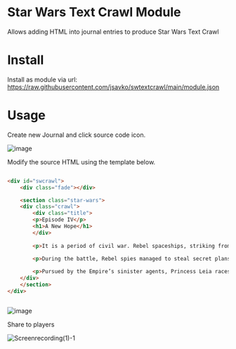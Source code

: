 # Star Wars Text Crawl Module
Allows adding HTML into journal entries to produce Star Wars Text Crawl

# Install
Install as module via url: https://raw.githubusercontent.com/jsavko/swtextcrawl/main/module.json

# Usage
Create new Journal and click source code icon. 

![image](https://user-images.githubusercontent.com/192591/114789229-a14ef300-9d37-11eb-9362-1c878c5394fa.png)

Modify the source HTML using the template below.

```html

<div id="swcrawl">
    <div class="fade"></div>

    <section class="star-wars">
    <div class="crawl">
        <div class="title">
        <p>Episode IV</p>
        <h1>A New Hope</h1>
        </div>
        
        <p>It is a period of civil war. Rebel spaceships, striking from a hidden base, have won their first victory against the evil Galactic Empire.</p>
        
        <p>During the battle, Rebel spies managed to steal secret plans to the Empire’s ultimate weapon, the DEATH STAR, an armored space station with enough power to destroy an entire planet.</p>

        <p>Pursued by the Empire’s sinister agents, Princess Leia races home aboard her starship, custodian of the stolen plans that can save her people and restore freedom to the galaxy….</p>
    </div>
    </section>
</div>



```

![image](https://user-images.githubusercontent.com/192591/114789299-bdeb2b00-9d37-11eb-9082-f7ee65260ca9.png)

Share to players

![Screenrecording(1)-1](https://user-images.githubusercontent.com/192591/114769133-a6537880-9d1e-11eb-9c73-921db5b209a3.gif)





